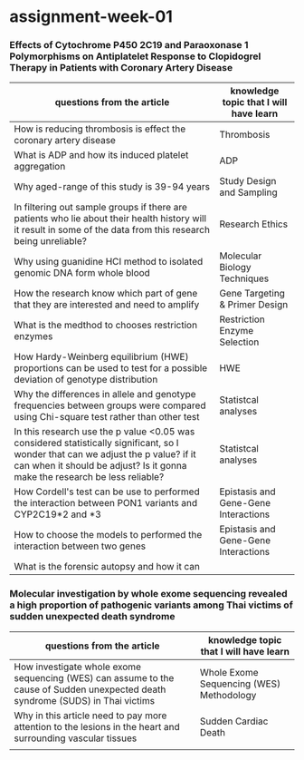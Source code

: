 # assignment-week-01
### Effects of Cytochrome P450 2C19 and Paraoxonase 1 Polymorphisms on Antiplatelet Response to Clopidogrel Therapy in Patients with Coronary Artery Disease
| questions from the article | knowledge topic that I will have learn |
|----------------------------|----------------------------------------|
| How is reducing thrombosis is effect the coronary artery disease | Thrombosis |
| What is ADP and how its induced platelet aggregation | ADP |
| Why aged-range of this study is 39-94 years | Study Design and Sampling |
| In filtering out sample groups if there are patients who lie about their health history will it result in some of the data from this research being unreliable? | Research Ethics |
| Why using guanidine HCI method to isolated genomic DNA form whole blood| Molecular Biology Techniques |
| How the research know which part of gene that they are interested and need to amplify | Gene Targeting & Primer Design |
| What is the medthod to chooses restriction enzymes | Restriction Enzyme Selection |
| How Hardy-Weinberg equilibrium (HWE) proportions can be used to test for a possible deviation of genotype distribution | HWE |
| Why the differences in allele and genotype frequencies between groups were compared using Chi-square test rather than other test | Statistcal analyses |
| In this research use the p value <0.05 was considered statistically significant, so I wonder that can we adjust the p value? if it can when it should be adjust? Is it gonna make the research be less reliable? | Statistcal analyses | 
| How Cordell's test can be use to performed the interaction between PON1 variants and CYP2C19*2 and *3 | Epistasis and Gene-Gene Interactions |
| How to choose the models to performed the interaction between two genes| Epistasis and Gene-Gene Interactions |
| What is the forensic autopsy and how it can |  |

### Molecular investigation by whole exome sequencing revealed a high proportion of pathogenic variants among Thai victims of sudden unexpected death syndrome

| questions from the article | knowledge topic that I will have learn |
|----------------------------|----------------------------------------|
| How investigate whole exome sequencing (WES) can assume to the cause of Sudden unexpected death syndrome (SUDS) in Thai victims  | Whole Exome Sequencing (WES) Methodology |
| Why in this article need to pay more attention to the lesions in the heart and surrounding vascular tissues | Sudden Cardiac Death |
|  |  |
